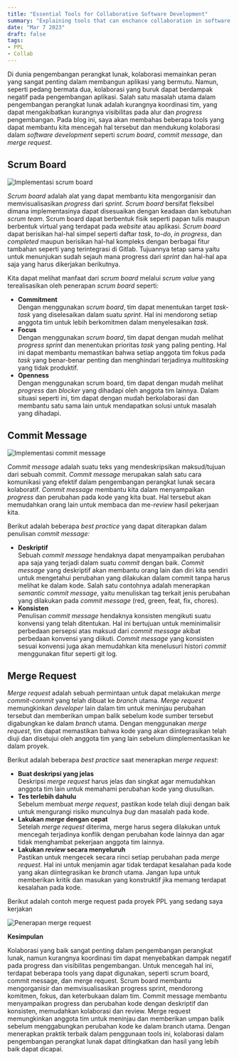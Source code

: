 ```yaml
---
title: "Essential Tools for Collaborative Software Development"
summary: "Explaining tools that can enchance collaboration in software development."
date: "Mar 7 2023"
draft: false
tags: 
- PPL
- Collab
---
```


Di dunia pengembangan perangkat lunak, kolaborasi memainkan peran yang sangat penting dalam membangun aplikasi yang bermutu. Namun, seperti pedang bermata dua, kolaborasi yang buruk dapat berdampak negatif pada pengembangan aplikasi. Salah satu masalah utama dalam pengembangan perangkat lunak adalah kurangnya koordinasi tim, yang dapat mengakibatkan kurangnya visibilitas pada alur dan _progress_ pengembangan. Pada blog ini, saya akan membahas beberapa tools yang dapat membantu kita mencegah hal tersebut dan mendukung kolaborasi dalam _software development_ seperti _scrum board_, _commit message_, dan _merge request_.

Scrum Board
-----------

![Implementasi scrum board](https://miro.medium.com/v2/resize:fit:1100/format:webp/1*mMgFkOKGgnnwMxRIqnMnWQ.png)

_Scrum board_ adalah alat yang dapat membantu kita mengorganisir dan memvisualisasikan _progress_ dari _sprint_. _Scrum board_ bersifat fleksibel dimana implementasinya dapat disesuaikan dengan keadaan dan kebutuhan _scrum team_. Scrum board dapat berbentuk fisik seperti papan tulis maupun berbentuk virtual yang terdapat pada _website_ atau aplikasi. _Scrum board_ dapat berisikan hal-hal simpel seperti daftar _task_, _to-do_, _in progress_, dan _completed_ maupun berisikan hal-hal kompleks dengan berbagai fitur tambahan seperti yang terintegrasi di Gitlab. Tujuannya tetap sama yaitu untuk menunjukan sudah sejauh mana progress dari _sprint_ dan hal-hal apa saja yang harus dikerjakan berikutnya.

Kita dapat melihat manfaat dari _scrum board_ melalui _scrum value_ yang terealisasikan oleh penerapan _scrum board_ seperti:

*   **Commitment**  
    Dengan menggunakan _scrum board_, tim dapat menentukan target _task-task_ yang diselesaikan dalam suatu _sprint_. Hal ini mendorong setiap anggota tim untuk lebih berkomitmen dalam menyelesaikan _task_.
*   **Focus**  
    Dengan menggunakan _scrum board_, tim dapat dengan mudah melihat _progress sprint_ dan menentukan prioritas _task_ yang paling penting. Hal ini dapat membantu memastikan bahwa setiap anggota tim fokus pada _task_ yang benar-benar penting dan menghindari terjadinya _multitasking_ yang tidak produktif.
*   **Openness**  
    Dengan menggunakan scrum board, tim dapat dengan mudah melihat _progress_ dan _blocker_ yang dihadapi oleh anggota tim lainnya. Dalam situasi seperti ini, tim dapat dengan mudah berkolaborasi dan membantu satu sama lain untuk mendapatkan solusi untuk masalah yang dihadapi.

Commit Message
--------------

![Implementasi commit message](https://miro.medium.com/v2/resize:fit:720/format:webp/1*hdV_ywEhnjZo6v4h9urQMA.png)

_Commit message_ adalah suatu teks yang mendeskripsikan maksud/tujuan dari sebuah commit. _Commit message_ merupakan salah satu cara komunikasi yang efektif dalam pengembangan perangkat lunak secara kolaboratif. _Commit message_ membantu kita dalam menyampaikan _progress_ dan perubahan pada kode yang kita buat. Hal tersebut akan memudahkan orang lain untuk membaca dan me-_review_ hasil pekerjaan kita.

Berikut adalah beberapa _best practice_ yang dapat diterapkan dalam penulisan _commit message:_

*   **Deskriptif**  
    Sebuah _commit message_ hendaknya dapat menyampaikan perubahan apa saja yang terjadi dalam suatu _commit_ dengan baik. _Commit message_ yang deskriptif akan membantu orang lain dan diri kita sendiri untuk mengetahui perubahan yang dilakukan dalam commit tanpa harus melihat ke dalam kode. Salah satu contohnya adalah menerapkan _semantic commit message_, yaitu menuliskan tag terkait jenis perubahan yang dilakukan pada _commit message_ (red, green, feat, fix, chores).
*   **Konsisten**  
    Penulisan _commit message_ hendaknya konsisten mengikuti suatu konvensi yang telah ditentukan. Hal ini bertujuan untuk meminimalisir perbedaan persepsi atas maksud dari _commit message_ akibat perbedaan konvensi yang diikuti. _Commit message_ yang konsisten sesuai konvensi juga akan memudahkan kita menelusuri histori _commit_ menggunakan fitur seperti git log.

Merge Request
-------------

_Merge request_ adalah sebuah permintaan untuk dapat melakukan _merge_ _commit-commit_ yang telah dibuat ke _branch_ utama. _Merge request_ memungkinkan _developer_ lain dalam tim untuk meninjau perubahan tersebut dan memberikan umpan balik sebelum kode sumber tersebut digabungkan ke dalam _branch_ utama. Dengan menggunakan _merge request_, tim dapat memastikan bahwa kode yang akan diintegrasikan telah diuji dan disetujui oleh anggota tim yang lain sebelum diimplementasikan ke dalam proyek.

Berikut adalah beberapa _best practice_ saat menerapkan _merge request_:

*   **Buat deskripsi yang jelas**  
    Deskripsi _merge request_ harus jelas dan singkat agar memudahkan anggota tim lain untuk memahami perubahan kode yang diusulkan.
*   **Tes terlebih dahulu**  
    Sebelum membuat _merge request_, pastikan kode telah diuji dengan baik untuk mengurangi risiko munculnya _bug_ dan masalah pada kode.
*   **Lakukan _merge_ dengan cepat**  
    Setelah _merge request_ diterima, merge harus segera dilakukan untuk mencegah terjadinya konflik dengan perubahan kode lainnya dan agar tidak menghambat pekerjaan anggota tim lainnya.
*   **Lakukan _review_ secara menyeluruh**  
    Pastikan untuk mengecek secara rinci setiap perubahan pada _merge request_. Hal ini untuk menjamin agar tidak terdapat kesalahan pada kode yang akan diintegrasikan ke _branch_ utama. Jangan lupa untuk memberikan kritik dan masukan yang konstruktif jika memang terdapat kesalahan pada kode.

Berikut adalah contoh merge request pada proyek PPL yang sedang saya kerjakan

![Penerapan merge request](https://miro.medium.com/v2/resize:fit:1100/format:webp/1*mOMEa3cfNPFtYPzvijQk-Q.png)

**Kesimpulan**

Kolaborasi yang baik sangat penting dalam pengembangan perangkat lunak, namun kurangnya koordinasi tim dapat menyebabkan dampak negatif pada progress dan visibilitas pengembangan. Untuk mencegah hal ini, terdapat beberapa tools yang dapat digunakan, seperti scrum board, commit message, dan merge request. Scrum board membantu mengorganisir dan memvisualisasikan progress sprint, mendorong komitmen, fokus, dan keterbukaan dalam tim. Commit message membantu menyampaikan progress dan perubahan kode dengan deskriptif dan konsisten, memudahkan kolaborasi dan review. Merge request memungkinkan anggota tim untuk meninjau dan memberikan umpan balik sebelum menggabungkan perubahan kode ke dalam branch utama. Dengan menerapkan praktik terbaik dalam penggunaan tools ini, kolaborasi dalam pengembangan perangkat lunak dapat ditingkatkan dan hasil yang lebih baik dapat dicapai.
